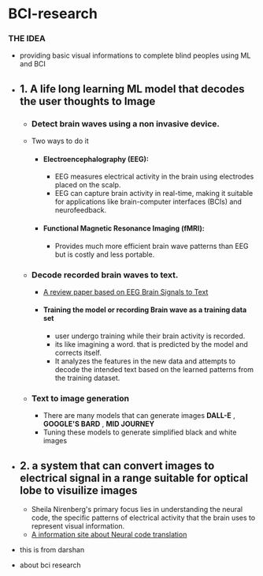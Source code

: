# BCI-research

### THE IDEA

- providing basic visual informations to complete blind peoples using ML and BCI
- ## 1. A life long learning ML model that decodes the user thoughts to Image

  - ### Detect brain waves using a non invasive device.
  - Two ways to do it
    - #### Electroencephalography (EEG):
      - EEG measures electrical activity in the brain using electrodes placed on the scalp.
      - EEG can capture brain activity in real-time, making it suitable for applications like brain-computer interfaces (BCIs) and neurofeedback.
    - #### Functional Magnetic Resonance Imaging (fMRI):
      - Provides much more efficient brain wave patterns than EEG but is costly and less portable.
  - ### Decode recorded brain waves to text.

    - [A review paper based on EEG Brain Signals to Text](https://arxiv.org/pdf/2405.00726)

    - #### Training the model or recording Brain wave as a training data set
      - user undergo training while their brain activity is recorded.
      - its like imagining a word. that is predicted by the model and corrects itself.
      - It analyzes the features in the new data and attempts to decode the intended text based on the learned patterns from the training dataset.

  - ### Text to image generation
    - There are many models that can generate images **DALL-E** , **GOOGLE'S BARD** , **MID JOURNEY**
    - Tuning these models to generate simplified black and white images

- ## 2. a system that can convert images to electrical signal in a range suitable for optical lobe to visuilize images
  - Sheila Nirenberg's primary focus lies in understanding the neural code, the specific patterns of electrical activity that the brain uses to represent visual information.
  - [A information site about Neural code translation]("https://physiology.med.cornell.edu/faculty/nirenberg/lab/research.php")
 - this is from darshan
 - about bci research 
